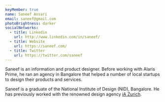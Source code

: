 ```yaml
---
keyMember: true
name: Saneef Ansari
email: saneef@gmail.com
photoBrightness: darker
socialNetworks:
  - title: Linkedin
    url: http://www.linkedin.com/in/saneef/
  - title: Website
    url: https://saneef.com/
  - title: Twitter
    url: https://twitter.com/saneef
---
```


Sa­neef is an in­for­ma­tion and prod­uct de­signer. Be­fore work­ing with Alaris Prime, he ran an agency in Ban­ga­lore that helped a num­ber of lo­cal star­tups to de­sign their prod­ucts and ser­vices.

Sa­neef is a grad­u­ate of the Na­tional In­sti­tute of De­sign <abbr>(NID)</abbr>, Ban­ga­lore. He has pre­vi­ously worked with the renowned de­sign agency [iA Zurich](http://ia.net).
